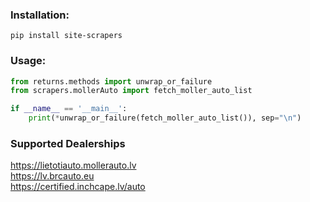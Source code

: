 ### Installation:

`pip install site-scrapers`

### Usage:

```python
from returns.methods import unwrap_or_failure
from scrapers.mollerAuto import fetch_moller_auto_list

if __name__ == '__main__':
    print(*unwrap_or_failure(fetch_moller_auto_list()), sep="\n")
```

### Supported Dealerships
https://lietotiauto.mollerauto.lv  
https://lv.brcauto.eu  
https://certified.inchcape.lv/auto
